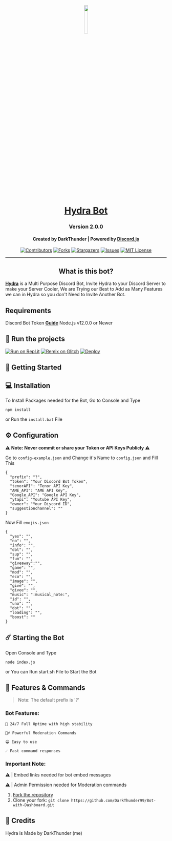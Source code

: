 <div align="center">
  <a href="https://discord.com/api/oauth2/authorize?client_id=814580247973986314&permissions=8&scope=bot%20applications.commands"><img src="https://cdn.discordapp.com/attachments/796636868166680586/884058943301771284/68747470733a2f2f692e696d6775722e636f6d2f6756736a5657702e706e67.png" width="15%"/></a>
  <h1><a href="https://discord.com/api/oauth2/authorize?client_id=814580247973986314&permissions=8&scope=bot%20applications.commands">Hydra Bot </a></h1>

  <h3>Version 2.0.0</h3>

  <h4>Created by DarkThunder | Powered by <a href="https://discord.js.org/">Discord.js</a></h4>
  
 [![Contributors][contributors-shield]][contributors-url]
 [![Forks][forks-shield]][forks-url]
 [![Stargazers][stars-shield]][stars-url]
 [![Issues][issues-shield]][issues-url]
 [![MIT License][license-shield]][license-url]
 <br>

</div>

---

<h2 align="center">What is this bot?</h2>

<strong><a href="https://dsc.gg/Hydra9">Hydra</a></strong> is a Multi Purpose Discord Bot, Invite Hydra to your Discord Server to make your Server Cooler, We are Trying our Best to Add as Many Features we can in Hydra so you don't Need to Invite Another Bot.


## Requirements
Discord Bot Token **[Guide](https://discordjs.guide/preparations/setting-up-a-bot-application.html#creating-your-bot)**
Node.js v12.0.0 or Newer
  
## 💨 Run the projects

[![Run on Repl.it](https://repl.it/badge/github/SudhanPlayz/Discord-MusicBot)](https://repl.it/github/DarkThunder99/Hydra-Bot)
[![Remix on Glitch](https://cdn.glitch.com/2703baf2-b643-4da7-ab91-7ee2a2d00b5b%2Fremix-button.svg)](https://glitch.com/edit/#!/import/github/DarkThunder99/Hydra-Bot)
[![Deploy](https://www.herokucdn.com/deploy/button.svg)](https://heroku.com/deploy?template=https://github.com/DarkThunder99/Hydra-Bot)

## 🚀 Getting Started

## 💻 Installation

To Install Packages needed for the Bot, Go to Console and Type 
```
npm install
```
or Run the `install.bat` File
  

## ⚙️ Configuration
  
⚠️ **Note: Never commit or share your Token or API Keys Publicly** ⚠️
  
Go to `config-example.json` and Change it's Name to `config.json` and Fill This 
  ```
  {
    "prefix": "?",
    "token": "Your Discord Bot Token",
    "tenorAPI": "Tenor API Key",
    "AME_API": "AME API Key",
    "Google_API": "Google API Key",
    "ytapi": "Youtube API Key",
    "owner": "Your Discord ID",
    "suggestionchannel": ""
  }
  ```
  Now Fill `emojis.json`
  ```
  {
	"yes": "",
	"no": "",
	"info": "",
	"dbl": "",
	"sup": "",
	"fun": "",
	"giveaway":"",
	"game": "",
	"mod": "",
	"eco": "",
	"image": "",
	"give": "",
	"givee": "",
	"music": ":musical_note:",
	"id": "",
	"uno": "",
	"dot": "",
	"loading": "",
	"boost": ""
}
```

## ☄️ Starting the Bot

Open Console and Type
```
node index.js
```
or You can Run start.sh File to Start the Bot

## 📝 Features & Commands

> Note: The default prefix is '?'

### Bot Features:
```
🔋 24/7 Full Uptime with high stability
```
```
👮‍♂️ Powerful Moderation Commands
```
```
😀 Easy to use
```
```
☄️ Fast command responses
```

### Important Note:
⚠ | Embed links needed for bot embed messages

⚠ | Admin Permission needed for Moderation commands

[support-invite]: https://dsc.gg/gcafe
[support-image]: https://discordapp.com/api/guilds/770993454703575060/widget.png?style=banner2

<!-- MARKDOWN LINKS & IMAGES -->
[contributors-shield]: https://img.shields.io/github/contributors/DarkThunder99/Hydra-Bot.svg?style=for-the-badge
[contributors-url]: https://github.com/DarkThunder99/Hydra-Bot/graphs/contributors
[forks-shield]: https://img.shields.io/github/forks/DarkThunder99/Hydra-Bot.svg?style=for-the-badge
[forks-url]: https://github.com/DarkThunder99/Hydra-Bot/network/members
[stars-shield]: https://img.shields.io/github/stars/DarkThunder99/Hydra-Bot.svg?style=for-the-badge
[stars-url]: https://github.com/DarkThunder99/Hydra-Bot/stargazers
[issues-shield]: https://img.shields.io/github/issues/DarkThunder99/Hydra-Bot.svg?style=for-the-badge
[issues-url]: https://github.com/DarkThunder99/Hydra-Bot/issues
[license-shield]: https://img.shields.io/github/license/DarkThunder99/Hydra-Bot.svg?style=for-the-badge
[license-url]: https://github.com/DarkThunder99/Hydra-Bot/blob/master/LICENSE

1. [Fork the repository](https://github.com/DarkThunder99/Bot-with-Dashboard/fork)
2. Clone your fork: `git clone https://github.com/DarkThunder99/Bot-with-Dashboard.git`

## 📝 Credits
Hydra is Made by DarkThunder (me)
